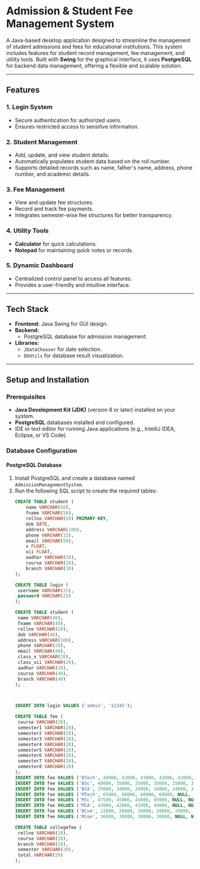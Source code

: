 # Admission & Student Fee Management System

A Java-based desktop application designed to streamline the management of student admissions and fees for educational institutions. This system includes features for student record management, fee management, and utility tools. Built with **Swing** for the graphical interface, it uses **PostgreSQL** for backend data management, offering a flexible and scalable solution.

---

## Features

### 1. **Login System**
- Secure authentication for authorized users.
- Ensures restricted access to sensitive information.

### 2. **Student Management**
- Add, update, and view student details.
- Automatically populates student data based on the roll number.
- Supports detailed records such as name, father's name, address, phone number, and academic details.

### 3. **Fee Management**
- View and update fee structures.
- Record and track fee payments.
- Integrates semester-wise fee structures for better transparency.

### 4. **Utility Tools**
- **Calculator** for quick calculations.
- **Notepad** for maintaining quick notes or records.

### 5. **Dynamic Dashboard**
- Centralized control panel to access all features.
- Provides a user-friendly and intuitive interface.

---

## Tech Stack

- **Frontend:** Java Swing for GUI design.
- **Backend:**
  - PostgreSQL database for admission management.
- **Libraries:**
  - `JDateChooser` for date selection.
  - `DbUtils` for database result visualization.

---

## Setup and Installation

### Prerequisites
- **Java Development Kit (JDK)** (version 8 or later) installed on your system.
- **PostgreSQL** databases installed and configured.
- IDE or text editor for running Java applications (e.g., IntelliJ IDEA, Eclipse, or VS Code).

### Database Configuration

#### PostgreSQL Database
1. Install PostgreSQL and create a database named `AdmissionManagementSystem`.
2. Run the following SQL script to create the required tables:
   ```sql
   CREATE TABLE student (
       name VARCHAR(50),
       fname VARCHAR(50),
       rollno VARCHAR(20) PRIMARY KEY,
       dob DATE,
       address VARCHAR(100),
       phone VARCHAR(15),
       email VARCHAR(50),
       x FLOAT,
       xii FLOAT,
       aadhar VARCHAR(20),
       course VARCHAR(20),
       branch VARCHAR(30)
   );

   CREATE TABLE login (
    username VARCHAR(25), 
    password VARCHAR(25)
   );

   CREATE TABLE student (
    name VARCHAR(40), 
    fname VARCHAR(40), 
    rollno VARCHAR(20), 
    dob VARCHAR(40), 
    address VARCHAR(100), 
    phone VARCHAR(20), 
    email VARCHAR(40), 
    class_x VARCHAR(20), 
    class_xii VARCHAR(20), 
    aadhar VARCHAR(20), 
    course VARCHAR(40), 
    branch VARCHAR(40)
   );



   INSERT INTO login VALUES ('admin', '12345');

   CREATE TABLE fee (
    course VARCHAR(20), 
    semester1 VARCHAR(20), 
    semester2 VARCHAR(20), 
    semester3 VARCHAR(20), 
    semester4 VARCHAR(20), 
    semester5 VARCHAR(20), 
    semester6 VARCHAR(20), 
    semester7 VARCHAR(20), 
    semester8 VARCHAR(20)
   );
   INSERT INTO fee VALUES ('BTech', 48000, 43000, 43000, 43000, 43000, 43000, 43000, 43000);
   INSERT INTO fee VALUES ('BSc', 40000, 35000, 35000, 35000, 35000, 35000, NULL, NULL);
   INSERT INTO fee VALUES ('BCA', 35000, 34000, 34000, 34000, 34000, 34000, NULL, NULL);
   INSERT INTO fee VALUES ('MTech', 65000, 60000, 60000, 60000, NULL, NULL, NULL, NULL);
   INSERT INTO fee VALUES ('MSc', 47500, 45000, 45000, 45000, NULL, NULL, NULL, NULL);
   INSERT INTO fee VALUES ('MCA', 43000, 42000, 42000, 49000, NULL, NULL, NULL, NULL);
   INSERT INTO fee VALUES ('BCom', 22000, 20000, 20000, 20000, 20000, 20000, NULL, NULL);
   INSERT INTO fee VALUES ('MCom', 36000, 30000, 30000, 30000, NULL, NULL, NULL, NULL);

   CREATE TABLE collegefee (
    rollno VARCHAR(20), 
    course VARCHAR(20), 
    branch VARCHAR(20), 
    semester VARCHAR(20), 
    total VARCHAR(20)
   );


